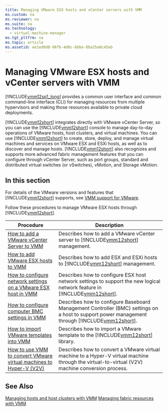```yaml
---
title: Managing VMware ESX hosts and vCenter servers with VMM
ms.custom: na
ms.reviewer: na
ms.suite: na
ms.technology: 
  - virtual-machine-manager
ms.tgt_pltfrm: na
ms.topic: article
ms.assetid: ee1ed0d8-96fb-4d0c-bbbe-8ba25a0c45eb
---
```

# Managing VMware ESX hosts and vCenter servers with VMM
[!INCLUDE[vmm12sp1_long](../../Token/vmm12sp1_long_md.md)] provides a common user interface and common command\-line interface \(CLI\) for managing resources from multiple hypervisors and making those resources available
  to private cloud deployments.

[!INCLUDE[vmm12short](../../Token/vmm12short_md.md)] integrates directly 
  with VMware vCenter Server, 
    so you can use the [!INCLUDE[vmm12short](../../Token/vmm12short_md.md)] console to manage day\-to\-day operations of VMware hosts, host clusters, and virtual machines. You can use [!INCLUDE[vmm12short](../../Token/vmm12short_md.md)] to create, store, deploy, and manage virtual machines and services on VMware ESX and ESXi hosts, as well as to discover and manage hosts. [!INCLUDE[vmm12short](../../Token/vmm12short_md.md)] also recognizes and supports more advanced fabric management features that you can configure through vCenter Server, such as port groups, standard and distributed virtual switches \(or vSwitches\), vMotion, and Storage vMotion.

## In this section
For details of the VMware versions and features that [!INCLUDE[vmm12short](../../Token/vmm12short_md.md)] supports, see [VMM support for VMware](VMM-support-for-VMware.md).

Follow these procedures to manage VMware ESX hosts through [!INCLUDE[vmm12short](../../Token/vmm12short_md.md)].

|Procedure|Description|
|-------------|---------------|
|[How to add a VMware vCenter Server to VMM](How-to-add-a-VMware-vCenter-Server-to-VMM.md)|Describes how to add a VMware vCenter server to [!INCLUDE[vmm12short](../../Token/vmm12short_md.md)] management.|
|[How to add VMware ESX hosts to VMM](How-to-add-VMware-ESX-hosts-to-VMM.md)|Describes how to add ESX and ESXi hosts to [!INCLUDE[vmm12short](../../Token/vmm12short_md.md)] management.|
|[How to configure network settings on a VMware ESX host in VMM](How-to-configure-network-settings-on-a-VMware-ESX-host-in-VMM.md)|Describes how to configure ESX host network settings to support the new logical network feature in [!INCLUDE[vmm12short](../../Token/vmm12short_md.md)].|
|[How to configure computer BMC settings in VMM](How-to-configure-computer-BMC-settings-in-VMM.md)|Describes how to configure Baseboard Management Controller \(BMC\) settings on a host to support power management through [!INCLUDE[vmm12short](../../Token/vmm12short_md.md)].|
|[How to import VMware templates into VMM](How-to-import-VMware-templates-into-VMM.md)|Describes how to import a VMware template to the [!INCLUDE[vmm12short](../../Token/vmm12short_md.md)] library.|
|[How to use VMM to convert VMware virtual machines to Hyper-V &#40;V2V&#41;](How-to-use-VMM-to-convert-VMware-virtual-machines-to-Hyper-V--V2V-.md)|Describes how to convert a VMware virtual machine to a Hyper\-V virtual machine through the virtual\-to\-virtual \(V2V\) machine conversion process.|

## See Also
[Managing hosts and host clusters with VMM](Managing-hosts-and-host-clusters-with-VMM.md)
[Managing fabric resources with VMM](Managing-fabric-resources-with-VMM.md)


